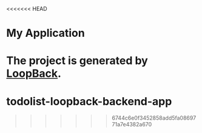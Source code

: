 <<<<<<< HEAD
# My Application

The project is generated by [LoopBack](http://loopback.io).
=======
# todolist-loopback-backend-app
>>>>>>> 6744c6e0f3452858add5fa0869771a7e4382a670
